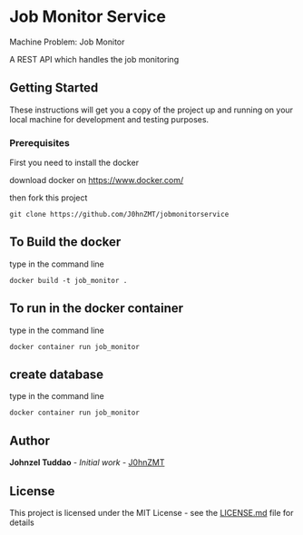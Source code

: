 
# Job Monitor Service
Machine Problem: Job Monitor     

 A REST API which handles the job monitoring

## Getting Started

These instructions will get you a copy of the project up and running on your local machine for development and testing purposes.

### Prerequisites

First you need to install the docker

download docker on https://www.docker.com/

then fork this project
```
git clone https://github.com/J0hnZMT/jobmonitorservice
```
## To Build the docker

type in the command line
```
docker build -t job_monitor .
```
## To run in the docker container

type in the command line
```
docker container run job_monitor
```
## create database

type in the command line
```
docker container run job_monitor
```

## Author
**Johnzel Tuddao** - *Initial work* - [J0hnZMT](https://github.com/J0hnZMT)

## License
This project is licensed under the MIT License - see the [LICENSE.md](LICENSE.md) file for details

